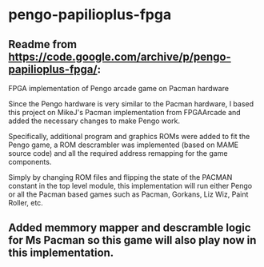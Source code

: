 # pengo-papilioplus-fpga

Readme from https://code.google.com/archive/p/pengo-papilioplus-fpga/:
-----------------------------------------------------------------------
FPGA implementation of Pengo arcade game on Pacman hardware

Since the Pengo hardware is very similar to the Pacman hardware, I based this project on MikeJ's Pacman implementation from FPGAArcade and added the necessary changes to make Pengo work.

Specifically, additional program and graphics ROMs were added to fit the Pengo game, a ROM descrambler was implemented (based on MAME source code) and all the required address remapping for the game components.

Simply by changing ROM files and flipping the state of the PACMAN constant in the top level module, this implementation will run either Pengo or all the Pacman based games such as Pacman, Gorkans, Liz Wiz, Paint Roller, etc.

Added memmory mapper and descramble logic for Ms Pacman so this game will also play now in this implementation.
-----------------------------------------------------------------------

